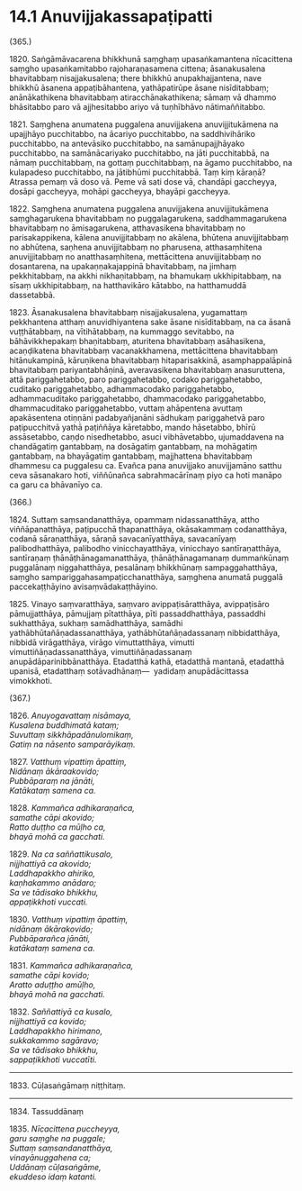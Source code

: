# 14.1 Anuvijjakassapaṭipatti

(365.)

1820\. Saṅgāmāvacarena bhikkhunā saṃghaṃ upasaṅkamantena nīcacittena saṃgho upasaṅkamitabbo rajoharaṇasamena cittena; āsanakusalena bhavitabbaṃ nisajjakusalena; there bhikkhū anupakhajjantena, nave bhikkhū āsanena appaṭibāhantena, yathāpatirūpe āsane nisīditabbaṃ; anānākathikena bhavitabbaṃ atiracchānakathikena; sāmaṃ vā dhammo bhāsitabbo paro vā ajjhesitabbo ariyo vā tuṇhībhāvo nātimaññitabbo.

1821\. Saṃghena anumatena puggalena anuvijjakena anuvijjitukāmena na upajjhāyo pucchitabbo, na ācariyo pucchitabbo, na saddhivihāriko pucchitabbo, na antevāsiko pucchitabbo, na samānupajjhāyako pucchitabbo, na samānācariyako pucchitabbo, na jāti pucchitabbā, na nāmaṃ pucchitabbaṃ, na gottaṃ pucchitabbaṃ, na āgamo pucchitabbo, na kulapadeso pucchitabbo, na jātibhūmi pucchitabbā. Taṃ kiṃ kāraṇā? Atrassa pemaṃ vā doso vā. Peme vā sati dose vā, chandāpi gaccheyya, dosāpi gaccheyya, mohāpi gaccheyya, bhayāpi gaccheyya.

1822\. Saṃghena anumatena puggalena anuvijjakena anuvijjitukāmena saṃghagarukena bhavitabbaṃ no puggalagarukena, saddhammagarukena bhavitabbaṃ no āmisagarukena, atthavasikena bhavitabbaṃ no parisakappikena, kālena anuvijjitabbaṃ no akālena, bhūtena anuvijjitabbaṃ no abhūtena, saṇhena anuvijjitabbaṃ no pharusena, atthasaṃhitena anuvijjitabbaṃ no anatthasaṃhitena, mettācittena anuvijjitabbaṃ no dosantarena, na upakaṇṇakajappinā bhavitabbaṃ, na jimhaṃ pekkhitabbaṃ, na akkhi nikhaṇitabbaṃ, na bhamukaṃ ukkhipitabbaṃ, na sīsaṃ ukkhipitabbaṃ, na hatthavikāro kātabbo, na hatthamuddā dassetabbā.

1823\. Āsanakusalena bhavitabbaṃ nisajjakusalena, yugamattaṃ pekkhantena atthaṃ anuvidhiyantena sake āsane nisīditabbaṃ, na ca āsanā vuṭṭhātabbaṃ, na vītihātabbaṃ, na kummaggo sevitabbo, na bāhāvikkhepakaṃ bhaṇitabbaṃ, aturitena bhavitabbaṃ asāhasikena, acaṇḍikatena bhavitabbaṃ vacanakkhamena, mettācittena bhavitabbaṃ hitānukampinā, kāruṇikena bhavitabbaṃ hitaparisakkinā, asamphappalāpinā bhavitabbaṃ pariyantabhāṇinā, averavasikena bhavitabbaṃ anasuruttena, attā pariggahetabbo, paro pariggahetabbo, codako pariggahetabbo, cuditako pariggahetabbo, adhammacodako pariggahetabbo, adhammacuditako pariggahetabbo, dhammacodako pariggahetabbo, dhammacuditako pariggahetabbo, vuttaṃ ahāpentena avuttaṃ apakāsentena otiṇṇāni padabyañjanāni sādhukaṃ pariggahetvā paro paṭipucchitvā yathā paṭiññāya kāretabbo, mando hāsetabbo, bhīrū assāsetabbo, caṇḍo nisedhetabbo, asuci vibhāvetabbo, ujumaddavena na chandāgatiṃ gantabbaṃ, na dosāgatiṃ gantabbaṃ, na mohāgatiṃ gantabbaṃ, na bhayāgatiṃ gantabbaṃ, majjhattena bhavitabbaṃ dhammesu ca puggalesu ca. Evañca pana anuvijjako anuvijjamāno satthu ceva sāsanakaro hoti, viññūnañca sabrahmacārīnaṃ piyo ca hoti manāpo ca garu ca bhāvanīyo ca.

(366.)

1824\. Suttaṃ saṃsandanatthāya, opammaṃ nidassanatthāya, attho viññāpanatthāya, paṭipucchā ṭhapanatthāya, okāsakammaṃ codanatthāya, codanā sāraṇatthāya, sāraṇā savacanīyatthāya, savacanīyaṃ palibodhatthāya, palibodho vinicchayatthāya, vinicchayo santīraṇatthāya, santīraṇaṃ ṭhānāṭhānagamanatthāya, ṭhānāṭhānagamanaṃ dummaṅkūnaṃ puggalānaṃ niggahatthāya, pesalānaṃ bhikkhūnaṃ sampaggahatthāya, saṃgho sampariggahasampaṭicchanatthāya, saṃghena anumatā puggalā paccekaṭṭhāyino avisaṃvādakaṭṭhāyino.

1825\. Vinayo saṃvaratthāya, saṃvaro avippaṭisāratthāya, avippaṭisāro pāmujjatthāya, pāmujjaṃ pītatthāya, pīti passaddhatthāya, passaddhi sukhatthāya, sukhaṃ samādhatthāya, samādhi yathābhūtañāṇadassanatthāya, yathābhūtañāṇadassanaṃ nibbidatthāya, nibbidā virāgatthāya, virāgo vimuttatthāya, vimutti vimuttiñāṇadassanatthāya, vimuttiñāṇadassanaṃ anupādāparinibbānatthāya. Etadatthā kathā, etadatthā mantanā, etadatthā upanisā, etadatthaṃ sotāvadhānaṃ—  yadidaṃ anupādācittassa vimokkhoti.

(367.)

1826\. _Anuyogavattaṃ nisāmaya,_  
_Kusalena buddhimatā kataṃ;_  
_Suvuttaṃ sikkhāpadānulomikaṃ,_  
_Gatiṃ na nāsento samparāyikaṃ._  

1827\. _Vatthuṃ vipattiṃ āpattiṃ,_  
_Nidānaṃ ākāraakovido;_  
_Pubbāparaṃ na jānāti,_  
_Katākataṃ samena ca._  

1828\. _Kammañca adhikaraṇañca,_  
_samathe cāpi akovido;_  
_Ratto duṭṭho ca mūḷho ca,_  
_bhayā mohā ca gacchati._  

1829\. _Na ca saññattikusalo,_  
_nijjhattiyā ca akovido;_  
_Laddhapakkho ahiriko,_  
_kaṇhakammo anādaro;_  
_Sa ve tādisako bhikkhu,_  
_appaṭikkhoti vuccati._  

1830\. _Vatthuṃ vipattiṃ āpattiṃ,_  
_nidānaṃ ākārakovido;_  
_Pubbāparañca jānāti,_  
_katākataṃ samena ca._  

1831\. _Kammañca adhikaraṇañca,_  
_samathe cāpi kovido;_  
_Aratto aduṭṭho amūḷho,_  
_bhayā mohā na gacchati._  

1832\. _Saññattiyā ca kusalo,_  
_nijjhattiyā ca kovido;_  
_Laddhapakkho hirimano,_  
_sukkakammo sagāravo;_  
_Sa ve tādisako bhikkhu,_  
_sappaṭikkhoti vuccatīti._  

---

1833\. Cūḷasaṅgāmaṃ niṭṭhitaṃ.

---

1834\. Tassuddānaṃ

1835\. _Nīcacittena puccheyya,_  
_garu saṃghe na puggale;_  
_Suttaṃ saṃsandanatthāya,_  
_vinayānuggahena ca;_  
_Uddānaṃ cūḷasaṅgāme,_  
_ekuddeso idaṃ katanti._
